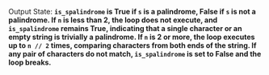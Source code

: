 Output State: **`is_spalindrome` is True if `s` is a palindrome, False if `s` is not a palindrome. If `n` is less than 2, the loop does not execute, and `is_spalindrome` remains True, indicating that a single character or an empty string is trivially a palindrome. If `n` is 2 or more, the loop executes up to `n // 2` times, comparing characters from both ends of the string. If any pair of characters do not match, `is_spalindrome` is set to False and the loop breaks.**